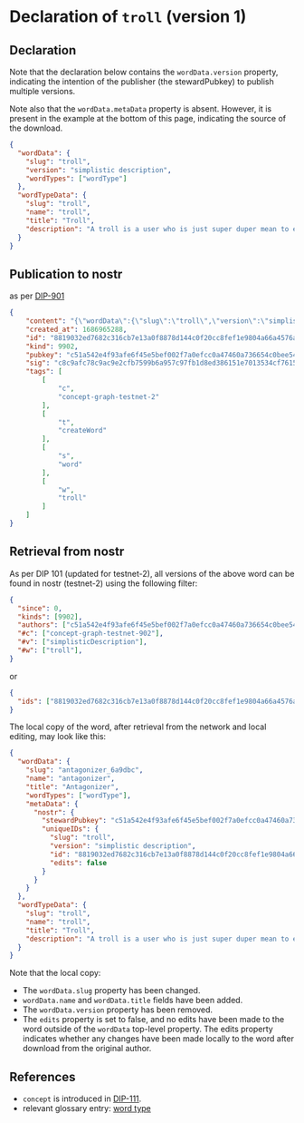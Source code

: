 # Declaration of `troll` (version 1)

## Declaration

Note that the declaration below contains the `wordData.version` property, indicating the intention of the publisher (the stewardPubkey) to publish multiple versions.

Note also that the `wordData.metaData` property is absent. However, it is present in the example at the bottom of this page, indicating the source of the download.

```json
{
  "wordData": {
    "slug": "troll",
    "version": "simplistic description",
    "wordTypes": ["wordType"]
  },
  "wordTypeData": {
    "slug": "troll",
    "name": "troll",
    "title": "Troll",
    "description": "A troll is a user who is just super duper mean to everyone, all the time."
  }
}
```

## Publication to nostr

as per [DIP-901](../../networking/nostr/901.md)

```json
{
    "content": "{\"wordData\":{\"slug\":\"troll\",\"version\":\"simplistic description\",\"wordTypes\":[\"wordType\"]},\"wordTypeData\":{\"slug\":\"troll\",\"name\":\"troll\",\"title\":\"Troll\",\"description\":\"A troll is a user who is just super duper mean to everyone, all the time.\"}}",
    "created_at": 1686965288,
    "id": "8819032ed7682c316cb7e13a0f8878d144c0f20cc8fef1e9804a66a4576a9dbc",
    "kind": 9902,
    "pubkey": "c51a542e4f93afe6f45e5bef002f7a0efcc0a47460a736654c0bee5402c482fa",
    "sig": "c8c9afc78c9ac9e2cfb7599b6a957c97fb1d8ed386151e7013534cf761513c447e850021472071c843d8e2e741704664bda175649186f95dfe85b44185659882",
    "tags": [
        [
            "c",
            "concept-graph-testnet-2"
        ],
        [
            "t",
            "createWord"
        ],
        [
            "s",
            "word"
        ],
        [
            "w",
            "troll"
        ]
    ]
}
```

## Retrieval from nostr

As per DIP 101 (updated for testnet-2), all versions of the above word can be found in nostr (testnet-2) using the following filter:

```json
{
  "since": 0,
  "kinds": [9902],
  "authors": ["c51a542e4f93afe6f45e5bef002f7a0efcc0a47460a736654c0bee5402c482fa"],
  "#c": ["concept-graph-testnet-902"],
  "#v": ["simplisticDescription"],
  "#w": ["troll"],
}
```

or

```json
{
  "ids": ["8819032ed7682c316cb7e13a0f8878d144c0f20cc8fef1e9804a66a4576a9dbc"],
}
```

The local copy of the word, after retrieval from the network and local editing, may look like this:

```json
{
  "wordData": {
    "slug": "antagonizer_6a9dbc",
    "name": "antagonizer",
    "title": "Antagonizer",
    "wordTypes": ["wordType"],
    "metaData": {
      "nostr": {
        "stewardPubkey": "c51a542e4f93afe6f45e5bef002f7a0efcc0a47460a736654c0bee5402c482fa",
        "uniqueIDs": {
          "slug": "troll",
          "version": "simplistic description",
          "id": "8819032ed7682c316cb7e13a0f8878d144c0f20cc8fef1e9804a66a4576a9dbc",
          "edits": false
        }
      }
    }
  },
  "wordTypeData": {
    "slug": "troll",
    "name": "troll",
    "title": "Troll",
    "description": "A troll is a user who is just super duper mean to everyone, all the time."
  }
}
```

Note that the local copy:
- The `wordData.slug` property has been changed.
- `wordData.name` and `wordData.title` fields have been added.
- The `wordData.version` property has been removed.
- The `edits` property is set to false, and no edits have been made to the word outside of the `wordData` top-level property. The edits property indicates whether any changes have been made locally to the word after download from the original author. 

## References

- `concept` is introduced in [DIP-111](../111.md).
- relevant glossary entry: [word type](../../../glossary/wordType.md)
